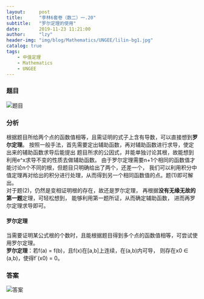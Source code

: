 ```yaml
---
layout:     post
title:      "李林6套卷（数二）一.20"
subtitle:   "罗尔定理的使用"
date:       2019-11-23 11:21:00
author:     "lzy"
header-img: "img/blog/Mathematics/UNGEE/lilin-bg1.jpg"
catalog: true
tags:
    - 中值定理
    - Mathematics
    - UNGEE
---
```


### 题目
![题目](https://lzy-lvjerry.github.io/img/blog/Mathematics/UNGEE/2019-11-23-lilin1.1.20q.jpg)

### 分析 
根据题目所给两个点的函数值相等，且需证明的式子上含有导数，可以直接想到**罗尔定理**。
按照一般手法，首先需要定出辅助函数，再对辅助函数进行求导，使定出来的辅助函数求导后能提出
题目所求的公因式，并能单独讨论其根，故能想到利用e^x求导不变的性质去做辅助函数。
由于罗尔定理需要n+1个相同的函数值才能讨论n个不同的根，但题目只明确给出了两个，还差一个，
我们可以利用积分中值定理再对给出的积分进行处理，从而得到另一个相同函数值的点。题(1)即可解出。
<br>
对于题(2)，仍然是变相证明根的存在，故还是罗尔定理，
再根据**没有无缘无故的第一题**定理，可轻松想到，
能够利用第一题所证，从而确定辅助函数，
进而再罗尔定理求导即可。

#### 罗尔定理
当需要证明某公式根的个数时，且能根据题目得到多个点的函数值相等，可尝试使用罗尔定理。
<br>**罗尔定理**：若f(a) = f(b)，且f(x)在\[a,b\]上连续，在(a,b)内可导，
则存在x0 ∈ (a,b)，使得f`(x0) = 0。

### 答案
![答案](https://lzy-lvjerry.github.io/img/blog/Mathematics/UNGEE/2019-11-23-lilin1.1.20a.jpg)

